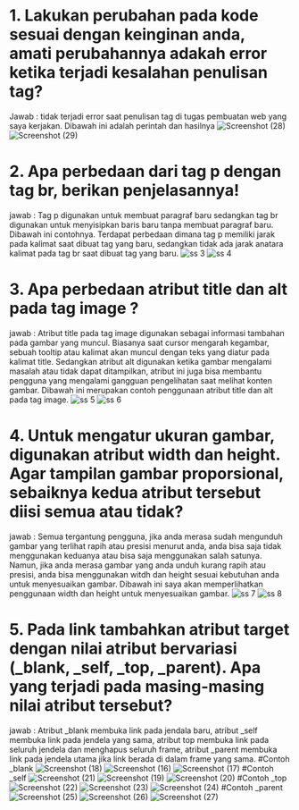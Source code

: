 # 1. Lakukan perubahan pada kode sesuai dengan keinginan anda, amati perubahannya adakah error ketika terjadi kesalahan penulisan tag?
Jawab : tidak terjadi error saat penulisan tag di tugas pembuatan web yang saya kerjakan. Dibawah ini adalah perintah dan hasilnya
![Screenshot (28)](https://github.com/user-attachments/assets/17c4c67e-cd8d-4a92-8557-610bb16ca9d3)
![Screenshot (29)](https://github.com/user-attachments/assets/d0c5e761-4be2-4172-8c92-143253b5feeb)

# 2. Apa perbedaan dari tag p dengan tag br, berikan penjelasannya!
jawab : Tag p digunakan untuk membuat paragraf baru sedangkan tag br digunakan untuk menyisipkan baris baru tanpa membuat paragraf baru. Dibawah ini contohnya. Terdapat perbedaan dimana tag p memiliki jarak pada kalimat saat dibuat tag yang baru, sedangkan tidak ada jarak anatara kalimat pada tag br saat dibuat tag yang baru.
![ss 3](https://github.com/user-attachments/assets/7b317a3f-98e1-4ba1-8b8f-064a601837be)
![ss 4](https://github.com/user-attachments/assets/2f5d1e52-7c79-4ff6-ac1b-ee69c99a3d6d)

# 3. Apa perbedaan atribut title dan alt pada tag image ?
jawab : Atribut title pada tag image digunakan sebagai informasi tambahan pada gambar yang muncul. Biasanya saat cursor mengarah kegambar, sebuah tooltip atau kalimat akan muncul dengan teks yang diatur pada kalimat title. Sedangkan atribut alt digunakan ketika gambar mengalami masalah atau tidak dapat ditampilkan, atribut ini juga bisa membantu pengguna yang mengalami gangguan pengelihatan saat melihat konten gambar. Dibawah ini merupakan contoh penggunaan atribut title dan alt pada tag image.
![ss 5](https://github.com/user-attachments/assets/53662018-6103-467f-b3e3-d5ed036d07bd)
![ss 6](https://github.com/user-attachments/assets/69a064d4-9523-423b-bba0-b3bf4e82fc5a)

# 4.  Untuk mengatur ukuran gambar, digunakan atribut width dan height. Agar tampilan gambar proporsional, sebaiknya kedua atribut tersebut diisi semua atau tidak?
jawab : Semua tergantung pengguna, jika anda merasa sudah mengunduh gambar yang terlihat rapih atau presisi menurut anda, anda bisa saja tidak menggunakan keduanya atau bisa saja menggunakan salah satunya. Namun, jika anda merasa gambar yang anda unduh kurang rapih atau presisi, anda bisa menggunakan witdh dan height sesuai kebutuhan anda untuk menyesuaikan gambar. Dibawah ini saya akan memperlihatkan penggunaan width dan height untuk menyesuaikan gambar.
![ss 7](https://github.com/user-attachments/assets/267ebe59-5ee2-4a04-9ec0-0fb10206722b)
![ss 8](https://github.com/user-attachments/assets/30fae816-a94f-416f-bdda-9ae1525c73a0)

# 5. Pada link tambahkan atribut target dengan nilai atribut bervariasi (_blank, _self, _top, _parent). Apa yang terjadi pada masing-masing nilai atribut tersebut?
jawab : Atribut _blank membuka link pada jendala baru, atribut _self membuka link pada jendela yang sama, atribut top membuka link pada seluruh jendela dan menghapus seluruh frame, atribut _parent membuka link pada jendela utama jika link berada di dalam frame yang sama.
#Contoh _blank
![Screenshot (18)](https://github.com/user-attachments/assets/1699348b-9a5b-48bf-afde-f774b32731a5)
![Screenshot (16)](https://github.com/user-attachments/assets/111dd3af-2113-48c4-b8f2-1a46556e500d)
![Screenshot (17)](https://github.com/user-attachments/assets/fd74742c-2865-488e-85c2-af8621ac7050)
#Contoh _self
![Screenshot (21)](https://github.com/user-attachments/assets/b0d9b147-8fc8-4c25-9386-831907993f7b)
![Screenshot (19)](https://github.com/user-attachments/assets/06ffd715-e3ba-4801-a039-b44df292851d)
![Screenshot (20)](https://github.com/user-attachments/assets/368c243b-1fc5-4d93-b4b8-fece909f663e)
#Contoh _top
![Screenshot (22)](https://github.com/user-attachments/assets/7bb26685-6513-48d2-9c33-717330dfa642)
![Screenshot (23)](https://github.com/user-attachments/assets/33433e2a-a0ad-47c6-a48e-e79b1a341c8c)
![Screenshot (24)](https://github.com/user-attachments/assets/cbcb2e27-e100-490f-9686-53f432a785fd)
#Contoh _parent
![Screenshot (25)](https://github.com/user-attachments/assets/bf70b87f-f889-4650-9efe-320282f5c545)
![Screenshot (26)](https://github.com/user-attachments/assets/5d50ca7c-12d1-4d25-a2ed-24f1fa762d45)
![Screenshot (27)](https://github.com/user-attachments/assets/0cdde2c2-1258-445c-bad2-736eda8626c5)
